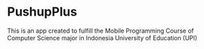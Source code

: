 # PushupPlus
This is an app created to fulfill the Mobile Programming Course of Computer Science major in Indonesia University of Education (UPI)
